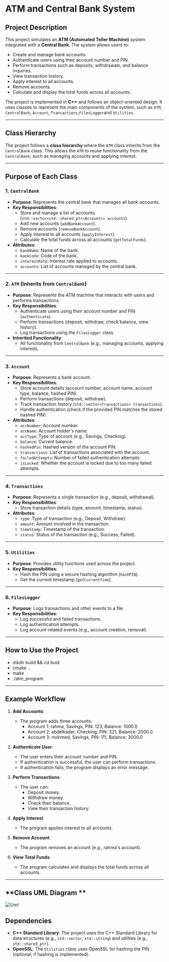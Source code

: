 # **ATM and Central Bank System**

## **Project Description**

This project simulates an **ATM (Automated Teller Machine)** system integrated with a **Central Bank**. The system allows users to:
- Create and manage bank accounts.
- Authenticate users using their account number and PIN.
- Perform transactions such as deposits, withdrawals, and balance inquiries.
- View transaction history.
- Apply interest to all accounts.
- Remove accounts.
- Calculate and display the total funds across all accounts.

The project is implemented in **C++** and follows an object-oriented design. It uses classes to represent the main components of the system, such as `ATM`, `CentralBank`, `Account`, `Transactions`,`FilesLogger`and `Utilities`.

---

## **Class Hierarchy**

The project follows a **class hierarchy** where the `ATM` class inherits from the `CentralBank` class. This allows the `ATM` to reuse functionality from the `CentralBank`, such as managing accounts and applying interest.

---

## **Purpose of Each Class**

### **1. `CentralBank`**
- **Purpose**: Represents the central bank that manages all bank accounts.
- **Key Responsibilities**:
  - Store and manage a list of accounts (`std::vector<std::shared_ptr<Account>> accounts`).
  - Add new accounts (`addBankAccount`).
  - Remove accounts (`removeBankAccount`).
  - Apply interest to all accounts (`applyInterest`).
  - Calculate the total funds across all accounts (`getTotalFunds`).
- **Attributes**:
  - `bankName`: Name of the bank.
  - `bankCode`: Code of the bank.
  - `interestRate`: Interest rate applied to accounts.
  - `accounts`: List of accounts managed by the central bank.

---

### **2. `ATM` (Inherits from `CentralBank`)**
- **Purpose**: Represents the ATM machine that interacts with users and performs transactions.
- **Key Responsibilities**:
  - Authenticate users using their account number and PIN (`authenticate`).
  - Perform transactions (deposit, withdraw, check balance, view history).
  - Log transactions using the `FilesLogger` class.
- **Inherited Functionality**:
  - All functionality from `CentralBank` (e.g., managing accounts, applying interest).

---

### **3. `Account`**
- **Purpose**: Represents a bank account.
- **Key Responsibilities**:
  - Store account details (account number, account name, account type, balance, hashed PIN).
  - Perform transactions (deposit, withdraw).
  - Track transaction history (`std::vector<Transactions> transactions`).
  - Handle authentication (check if the provided PIN matches the stored hashed PIN).
- **Attributes**:
  - `accNumber`: Account number.
  - `accName`: Account holder's name.
  - `accType`: Type of account (e.g., Savings, Checking).
  - `balance`: Current balance.
  - `hashedPin`: Hashed version of the account PIN.
  - `transactions`: List of transactions associated with the account.
  - `failedAttempts`: Number of failed authentication attempts.
  - `isLocked`: Whether the account is locked due to too many failed attempts.

---

### **4. `Transactions`**
- **Purpose**: Represents a single transaction (e.g., deposit, withdrawal).
- **Key Responsibilities**:
  - Store transaction details (type, amount, timestamp, status).
- **Attributes**:
  - `type`: Type of transaction (e.g., Deposit, Withdraw).
  - `amount`: Amount involved in the transaction.
  - `timeStamp`: Timestamp of the transaction.
  - `status`: Status of the transaction (e.g., Success, Failed).

---

### **5. `Utilities`**
- **Purpose**: Provides utility functions used across the project.
- **Key Responsibilities**:
  - Hash the PIN using a secure hashing algorithm (`hashPIN`).
  - Get the current timestamp (`getCurrentTime`).

---

### **6. `FilesLogger`**
- **Purpose**: Logs transactions and other events to a file.
- **Key Responsibilities**:
  - Log successful and failed transactions.
  - Log authentication attempts.
  - Log account-related events (e.g., account creation, removal).

---

## **How to Use the Project**

- mkdir build && cd buid
- cmake ..
- make 
- ./atm_program

---

## **Example Workflow**

1. **Add Accounts**:
   - The program adds three accounts:
     - Account 1: rahma, Savings, PIN: 123, Balance: 1000.0
     - Account 2: abdelkader, Checking, PIN: 321, Balance: 2000.0
     - Account 3: mohmed, Savings, PIN: 111, Balance: 3000.0

2. **Authenticate User**:
   - The user enters their account number and PIN.
   - If authentication is successful, the user can perform transactions.
   - If authentication fails, the program displays an error message.

3. **Perform Transactions**:
   - The user can:
     - Deposit money.
     - Withdraw money.
     - Check their balance.
     - View their transaction history.

4. **Apply Interest**:
   - The program applies interest to all accounts.

5. **Remove Account**:
   - The program removes an account (e.g., rahma's account).

6. **View Total Funds**:
   - The program calculates and displays the total funds across all accounts.

---

## **Class UML Diagram **
![Uml]()


## **Dependencies**

- **C++ Standard Library**: The project uses the C++ Standard Library for data structures (e.g., `std::vector`, `std::string`) and utilities (e.g., `std::shared_ptr`).
- **OpenSSL**: The `Utilities` class uses OpenSSL for hashing the PIN (optional, if hashing is implemented).


